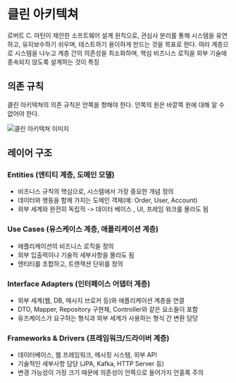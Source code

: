 # 클린 아키텍쳐
로버트 C. 마틴이 제안한 소프트웨어 설계 원칙으로, 관심사 분리를 통해 시스템을 유연하고, 유지보수하기 쉬우며, 테스트하기 용이하게 만드는 것을 목표로 한다. 여러 계층으로 시스템을 나누고 계층 간의 의존성을 최소화하며, 핵심 비즈니스 로직을 외부 기술에 종속되지 않도록 설계하는 것이 특징

## 의존 규칙
클린 아키텍쳐의 의존 규칙은 안쪽을 향해야 한다. 안쪽의 원은 바깥쪽 원에 대해 알 수 없어야 한다.

![클린 아키텍쳐 이미지](https://img1.daumcdn.net/thumb/R1280x0/?scode=mtistory2&fname=https%3A%2F%2Fblog.kakaocdn.net%2Fdna%2FEeyCW%2Fbtq4oQ8NtZa%2FAAAAAAAAAAAAAAAAAAAAAKjuYsEkXUhU1MIRWKJZ7CQHonbwLW2KXfxCEPIpE-lm%2Fimg.jpg%3Fcredential%3DyqXZFxpELC7KVnFOS48ylbz2pIh7yKj8%26expires%3D1759244399%26allow_ip%3D%26allow_referer%3D%26signature%3DDYxp%252BqP0AVZKnsxyq1QSw5L%252Bz3E%253D)

## 레이어 구조

### Entities (엔티티 계층, 도메인 모델)
- 비즈니스 규칙의 핵심으로, 시스템에서 가장 중요한 개념 정의
- 데이터와 행동을 함께 가지는 도메인 객체(예: Order, User, Account)
- 외부 세계와 완전히 독립적 -> 데이터 베이스 , UI, 프레임 워크를 몰라도 됨

### Use Cases (유스케이스 계층, 애플리케이션 계층)
- 애플리케이션의 비즈니스 로직을 정의
- 외부 입출력이나 기술적 세부사항을 몰라도 됨
- 엔티티를 조합하고, 트랜잭션 단위를 정의

### Interface Adapters (인터페이스 어댑터 계층)
- 외부 세계(웹, DB, 메시지 브로커 등)와 애플리케이션 계층을 연결
- DTO, Mapper, Repository 구현체, Controller와 같은 요소들이 포함
- 유즈케이스가 요구하는 형식과 외부 세계가 사용하는 형식 간 변환 담당

### Frameworks & Drivers (프레임워크/드라이버 계층)
- 데이터베이스, 웹 프레임워크, 메시징 시스템, 외부 API
- 기술적인 세부사항 담당 (JPA, Kafka, HTTP Server 등)
- 변경 가능성이 가장 크기 때문에 의존성이 안쪽으로 들어가지 안혿록 주의

